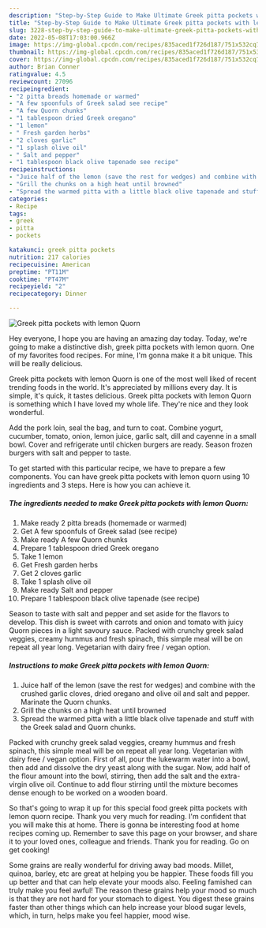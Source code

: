 ```yaml
---
description: "Step-by-Step Guide to Make Ultimate Greek pitta pockets with lemon Quorn"
title: "Step-by-Step Guide to Make Ultimate Greek pitta pockets with lemon Quorn"
slug: 3228-step-by-step-guide-to-make-ultimate-greek-pitta-pockets-with-lemon-quorn
date: 2022-05-08T17:03:00.966Z
image: https://img-global.cpcdn.com/recipes/835aced1f726d187/751x532cq70/greek-pitta-pockets-with-lemon-quorn-recipe-main-photo.jpg
thumbnail: https://img-global.cpcdn.com/recipes/835aced1f726d187/751x532cq70/greek-pitta-pockets-with-lemon-quorn-recipe-main-photo.jpg
cover: https://img-global.cpcdn.com/recipes/835aced1f726d187/751x532cq70/greek-pitta-pockets-with-lemon-quorn-recipe-main-photo.jpg
author: Brian Conner
ratingvalue: 4.5
reviewcount: 27096
recipeingredient:
- "2 pitta breads homemade or warmed"
- "A few spoonfuls of Greek salad see recipe"
- "A few Quorn chunks"
- "1 tablespoon dried Greek oregano"
- "1 lemon"
- " Fresh garden herbs"
- "2 cloves garlic"
- "1 splash olive oil"
- " Salt and pepper"
- "1 tablespoon black olive tapenade see recipe"
recipeinstructions:
- "Juice half of the lemon (save the rest for wedges) and combine with the crushed garlic cloves, dried oregano and olive oil and salt and pepper. Marinate the Quorn chunks."
- "Grill the chunks on a high heat until browned"
- "Spread the warmed pitta with a little black olive tapenade and stuff with the Greek salad and Quorn chunks."
categories:
- Recipe
tags:
- greek
- pitta
- pockets

katakunci: greek pitta pockets 
nutrition: 217 calories
recipecuisine: American
preptime: "PT11M"
cooktime: "PT47M"
recipeyield: "2"
recipecategory: Dinner

---
```



![Greek pitta pockets with lemon Quorn](https://img-global.cpcdn.com/recipes/835aced1f726d187/751x532cq70/greek-pitta-pockets-with-lemon-quorn-recipe-main-photo.jpg)

Hey everyone, I hope you are having an amazing day today. Today, we're going to make a distinctive dish, greek pitta pockets with lemon quorn. One of my favorites food recipes. For mine, I'm gonna make it a bit unique. This will be really delicious.

Greek pitta pockets with lemon Quorn is one of the most well liked of recent trending foods in the world. It's appreciated by millions every day. It is simple, it's quick, it tastes delicious. Greek pitta pockets with lemon Quorn is something which I have loved my whole life. They're nice and they look wonderful.

Add the pork loin, seal the bag, and turn to coat. Combine yogurt, cucumber, tomato, onion, lemon juice, garlic salt, dill and cayenne in a small bowl. Cover and refrigerate until chicken burgers are ready. Season frozen burgers with salt and pepper to taste.


To get started with this particular recipe, we have to prepare a few components. You can have greek pitta pockets with lemon quorn using 10 ingredients and 3 steps. Here is how you can achieve it.

<!--inarticleads1-->

##### The ingredients needed to make Greek pitta pockets with lemon Quorn:

1. Make ready 2 pitta breads (homemade or warmed)
1. Get A few spoonfuls of Greek salad (see recipe)
1. Make ready A few Quorn chunks
1. Prepare 1 tablespoon dried Greek oregano
1. Take 1 lemon
1. Get  Fresh garden herbs
1. Get 2 cloves garlic
1. Take 1 splash olive oil
1. Make ready  Salt and pepper
1. Prepare 1 tablespoon black olive tapenade (see recipe)


Season to taste with salt and pepper and set aside for the flavors to develop. This dish is sweet with carrots and onion and tomato with juicy Quorn pieces in a light savoury sauce. Packed with crunchy greek salad veggies, creamy hummus and fresh spinach, this simple meal will be on repeat all year long. Vegetarian with dairy free / vegan option. 

<!--inarticleads2-->

##### Instructions to make Greek pitta pockets with lemon Quorn:

1. Juice half of the lemon (save the rest for wedges) and combine with the crushed garlic cloves, dried oregano and olive oil and salt and pepper. Marinate the Quorn chunks.
1. Grill the chunks on a high heat until browned
1. Spread the warmed pitta with a little black olive tapenade and stuff with the Greek salad and Quorn chunks.


Packed with crunchy greek salad veggies, creamy hummus and fresh spinach, this simple meal will be on repeat all year long. Vegetarian with dairy free / vegan option. First of all, pour the lukewarm water into a bowl, then add and dissolve the dry yeast along with the sugar. Now, add half of the flour amount into the bowl, stirring, then add the salt and the extra-virgin olive oil. Continue to add flour stirring until the mixture becomes dense enough to be worked on a wooden board. 

So that's going to wrap it up for this special food greek pitta pockets with lemon quorn recipe. Thank you very much for reading. I'm confident that you will make this at home. There is gonna be interesting food at home recipes coming up. Remember to save this page on your browser, and share it to your loved ones, colleague and friends. Thank you for reading. Go on get cooking!

Some grains are really wonderful for driving away bad moods. Millet, quinoa, barley, etc are great at helping you be happier. These foods fill you up better and that can help elevate your moods also. Feeling famished can truly make you feel awful! The reason these grains help your mood so much is that they are not hard for your stomach to digest. You digest these grains faster than other things which can help increase your blood sugar levels, which, in turn, helps make you feel happier, mood wise.
